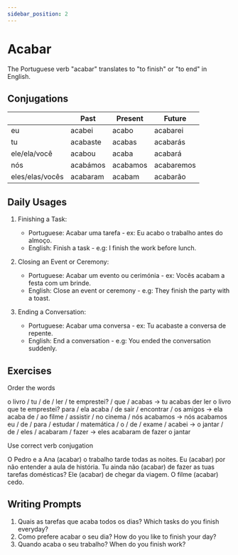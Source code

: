 ```yaml
---
sidebar_position: 2
---
```


# Acabar

The Portuguese verb "acabar" translates to "to finish" or "to end" in English.

## Conjugations

|                 | Past     | Present  | Future     |
| --------------- | -------- | -------- | ---------- |
| eu              | acabei   | acabo    | acabarei   |
| tu              | acabaste | acabas   | acabarás   |
| ele/ela/você    | acabou   | acaba    | acabará    |
| nós             | acabámos | acabamos | acabaremos |
| eles/elas/vocês | acabaram | acabam   | acabarão   |

## Daily Usages

1. Finishing a Task:

   - Portuguese: Acabar uma tarefa - ex: Eu acabo o trabalho antes do almoço.
   - English: Finish a task - e.g: I finish the work before lunch.

2. Closing an Event or Ceremony:

   - Portuguese: Acabar um evento ou cerimónia - ex: Vocês acabam a festa com um brinde.
   - English: Close an event or ceremony - e.g: They finish the party with a toast.

3. Ending a Conversation:

   - Portuguese: Acabar uma conversa - ex: Tu acabaste a conversa de repente.
   - English: End a conversation - e.g: You ended the conversation suddenly.

## Exercises

Order the words

o livro / tu / de / ler / te emprestei? / que / acabas -> tu acabas der ler o livro que te emprestei?
para / ela acaba / de sair / encontrar / os amigos -> ela acaba
de / ao filme / assistir / no cinema / nós acabamos -> nós acabamos
eu / de / para / estudar / matemática / o / de / exame / acabei ->
o jantar / de / eles / acabaram / fazer -> eles acabaram de fazer o jantar

Use correct verb conjugation

O Pedro e a Ana (acabar) o trabalho tarde todas as noites.
Eu (acabar) por não entender a aula de história.
Tu ainda não (acabar) de fazer as tuas tarefas domésticas?
Ele (acabar) de chegar da viagem.
O filme (acabar) cedo.

## Writing Prompts

1. Quais as tarefas que acaba todos os dias? Which tasks do you finish everyday?
2. Como prefere acabar o seu dia? How do you like to finish your day?
3. Quando acaba o seu trabalho? When do you finish work?
